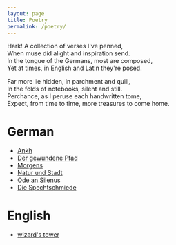 ```yaml
---
layout: page
title: Poetry
permalink: /poetry/
---
```


Hark! A collection of verses I've penned,  
When muse did alight and inspiration send.  
In the tongue of the Germans, most are composed,  
Yet at times, in English and Latin they're posed.  

Far more lie hidden, in parchment and quill,  
In the folds of notebooks, silent and still.  
Perchance, as I peruse each handwritten tome,  
Expect, from time to time, more treasures to come home.

# German

* [Ankh](/poetry/posts/ankh)
* [Der gewundene Pfad](/poetry/posts/dergewundenepfad)
* [Morgens](/poetry/posts/morgens)
* [Natur und Stadt](/poetry/posts/naturundstadt)
* [Ode an Silenus](/poetry/posts/odeansilenus)
* [Die Spechtschmiede](/poetry/posts/spechtschmiede)

# English

* [wizard's tower](/poetry/posts/wizardtower)
